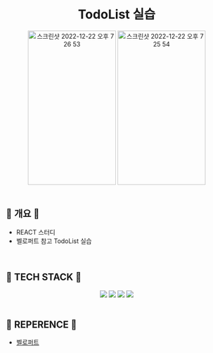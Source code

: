 <h1 align='center'> TodoList 실습 </h1>
<div align='center'>
<img width="200" height="350" alt="스크린샷 2022-12-22 오후 7 26 53" src="https://user-images.githubusercontent.com/99378739/209114251-314e3759-d588-40d8-8820-da37502f8c3b.png">  <img width="200" height="350" alt="스크린샷 2022-12-22 오후 7 25 54" src="https://user-images.githubusercontent.com/99378739/209114247-3e626b13-83d4-4d57-8f7a-b9f83a4eddbb.png">

</div>
<br />

## :gem: 개요 :gem:

-   REACT 스터디
-   벨로퍼트 참고 TodoList 실습

<br />

## :gem: TECH STACK :gem:
<div align='center'>
<img src="https://img.shields.io/badge/React-61DAFB?style=flat-square&logo=React&logoColor=white"/> <img src="https://img.shields.io/badge/HTML5-E34F26?style=flat-square&logo=HTML5&logoColor=white"/> <img src="https://img.shields.io/badge/CSS-1572B6?style=flat-square&logo=CSS3&logoColor=white"/> <img src="https://img.shields.io/badge/JavaScript-F7DF1E?style=flat-square&logo=JavaScript&logoColor=white"/>
</div>
<br />

## :gem: REPERENCE :gem:

- <a href='https://react.vlpt.us/mashup-todolist/'>벨로퍼트</a>
